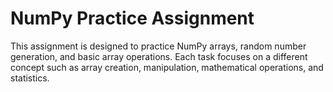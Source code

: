 # NumPy Practice Assignment

This assignment is designed to practice NumPy arrays, random number generation, and basic array operations. Each task focuses on a different concept such as array creation, manipulation, mathematical operations, and statistics.
